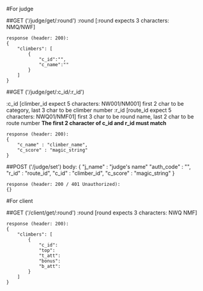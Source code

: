 #For judge

##GET ('/judge/get/:round')
:round [:round expects 3 characters: NMQ/NWF]

	response (header: 200):
	{
		"climbers": [
			{
				"c_id":"",
				"c_name":""
			}
		]
	}


##GET ('/judge/get/:c_id/:r_id')

:c_id [climber_id expect 5 characters: NW001/NM001]
	first 2 char to be category, last 3 char to be climber number
:r_id [route_id expect 5 characters: NWQ01/NMF01]
	first 3 char to be round name, last 2 char to be route number
	**The first 2 character of c_id and r_id must match**

	response (header: 200):
	{
		"c_name" : "climber_name",
		"c_score" : "magic_string"
	}



##POST ('/judge/set')
	body:
	{
		"j_name" : "judge's name"
		"auth_code" : "",
		"r_id" : "route_id",
		"c_id" : "climber_id",
		"c_score" : "magic_string"
	}

	response (header: 200 / 401 Unauthorized):
	{}




#For client

##GET ('/client/get/:round')
:round [round expects 3 characters: NWQ NMF]

	response (header: 200):
	{
		"climbers": [
			{
				"c_id":
				"top":
				"t_att":
				"bonus":
				"b_att":
			}
		]
	}